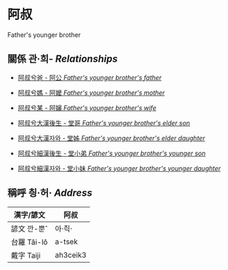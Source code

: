 # 阿叔
Father's younger brother

## 關係 관·희- _Relationships_

- [阿叔兮爸 - 阿公 _Father's younger brother's_ _father_](member8.md)

- [阿叔兮媽 - 阿嬤 _Father's younger brother's_ _mother_](member9.md)

- [阿叔兮某 - 阿嬸 _Father's younger brother's_ _wife_](member34.md)

- [阿叔兮大漢後生 - 堂哥 _Father's younger brother's_ _elder son_](member35.md)

- [阿叔兮大漢자와 - 堂姊 _Father's younger brother's_ _elder daughter_](member36.md)

- [阿叔兮細漢後生 - 堂小弟 _Father's younger brother's_ _younger son_](member37.md)

- [阿叔兮細漢자와 - 堂小妹 _Father's younger brother's_ _younger daughter_](member38.md)



## 稱呼 칑·허· _Address_

漢字/諺文 | 阿叔
--- | ---
諺文 깐-뿐ˆ | 아·즥·
台羅 Tâi-lô | a-tsek
戴字 Taiji | ah3ceik3


